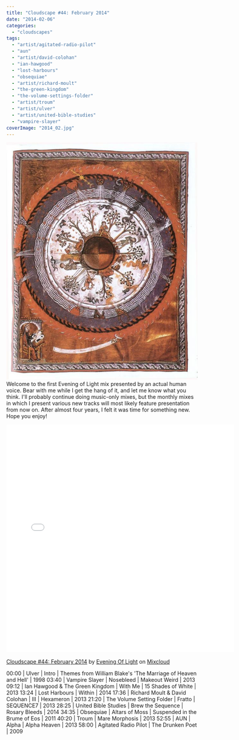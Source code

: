 ```yaml
---
title: "Cloudscape #44: February 2014"
date: "2014-02-06"
categories: 
  - "cloudscapes"
tags: 
  - "artist/agitated-radio-pilot"
  - "aun"
  - "artist/david-colohan"
  - "ian-hawgood"
  - "lost-harbours"
  - "obsequiae"
  - "artist/richard-moult"
  - "the-green-kingdom"
  - "the-volume-settings-folder"
  - "artist/troum"
  - "artist/ulver"
  - "artist/united-bible-studies"
  - "vampire-slayer"
coverImage: "2014_02.jpg"
---
```


![2014_02](images/2014_02.jpg)Welcome to the first Evening of Light mix presented by an actual human voice. Bear with me while I get the hang of it, and let me know what you think. I'll probably continue doing music-only mixes, but the monthly mixes in which I present various new tracks will most likely feature presentation from now on. After almost four years, I felt it was time for something new. Hope you enjoy!

<iframe src="//www.mixcloud.com/widget/iframe/?feed=http%3A%2F%2Fwww.mixcloud.com%2Feveningoflight%2Fcloudscape-44-february-2014%2F&amp;stylecolor=d85d27&amp;embed_type=widget_standard&amp;embed_uuid=cdd193b4-5b82-4aba-924d-136f18f712d5" height="600" width="600" frameborder="0"></iframe>

[Cloudscape #44: February 2014](http://www.mixcloud.com/eveningoflight/cloudscape-44-february-2014/?utm_source=widget&amp;utm_medium=web&amp;utm_campaign=base_links&amp;utm_term=resource_link) by [Evening Of Light](http://www.mixcloud.com/eveningoflight/?utm_source=widget&amp;utm_medium=web&amp;utm_campaign=base_links&amp;utm_term=profile_link) on [Mixcloud](http://www.mixcloud.com/?utm_source=widget&utm_medium=web&utm_campaign=base_links&utm_term=homepage_link)

00:00 | Ulver | Intro | Themes from William Blake's 'The Marriage of Heaven and Hell' | 1998 03:40 | Vampire Slayer | Nosebleed | Makeout Weird | 2013 09:12 | Ian Hawgood & The Green Kingdom | With Me | 15 Shades of White | 2013 13:24 | Lost Harbours | Within | 2014 17:36 | Richard Moult & David Colohan | III | Hexameron | 2013 21:20 | The Volume Setting Folder | Fratto | SEQUENCE7 | 2013 28:25 | United Bible Studies | Brew the Sequence | Rosary Bleeds | 2014 34:35 | Obsequiae | Altars of Moss | Suspended in the Brume of Eos | 2011 40:20 | Troum | Mare Morphosis | 2013 52:55 | AUN | Alpha | Alpha Heaven | 2013 58:00 | Agitated Radio Pilot | The Drunken Poet | 2009

